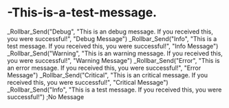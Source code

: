# -This-is-a-test-message.
_Rollbar_Send("Debug", "This is an debug message. If you received this, you were successful!", "Debug Message") _Rollbar_Send("Info", "This is a test message. If you received this, you were successful!", "Info Message") _Rollbar_Send("Warning", "This is an warning message. If you received this, you were successful!", "Warning Message") _Rollbar_Send("Error", "This is an error message. If you received this, you were successful!", "Error Message") _Rollbar_Send("Critical", "This is an critical message. If you received this, you were successful!", "Critical Message") _Rollbar_Send("Info", "This is a test message. If you received this, you were successful!") ;No Message
